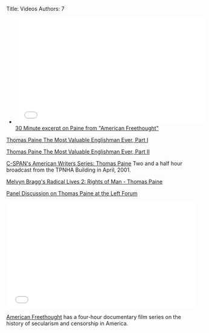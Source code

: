 Title: Videos
Authors: 7



- <iframe src="//player.vimeo.com/video/72115130" width="500" height="281" frameborder="0" webkitallowfullscreen mozallowfullscreen allowfullscreen></iframe> 
  <br/><a href="http://vimeo.com/72115130">30 Minute excerpt on Paine from "American Freethought"</a>




[Thomas Paine The Most Valuable Englishman Ever, Part I](https://www.youtube.com/watch?v=1Gu2c2iNoOU)

[Thomas Paine The Most Valuable Englishman Ever, Part II](https://www.youtube.com/watch?v=4WB-ujSTsHM)




[C-SPAN's American Writers Series: Thomas Paine](http://www.c-span.org/video/?163160-1/writings-thomas-paine) Two and a half hour broadcast from the TPNHA Building in April, 2001.




[Melvyn Bragg's Radical Lives 2: Rights of Man - Thomas Paine](https://www.youtube.com/watch?v=aK7cLeps50g)




[Panel Discussion on Thomas Paine at the Left Forum](http://www.c-span.org/video/?319792-1/panel-discussion-thomas-paine)



<iframe src="//player.vimeo.com/video/75319635" width="500" height="281" frameborder="0" webkitallowfullscreen mozallowfullscreen allowfullscreen></iframe> 

[American Freethought](http://www.americanfreethought.tv/) has a
four-hour documentary film series on the history of secularism and
censorship in America.</p>

